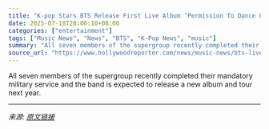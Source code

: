 ```yaml
---
title: "K-pop Stars BTS Release First Live Album ‘Permission To Dance On Stage’ (Exclusive Photo)"
date: 2025-07-18T20:06:10+08:00
categories: ["entertainment"]
tags: ["Music News", "News", "BTS", "K-Pop News", "music"]
summary: "All seven members of the supergroup recently completed their mandatory military service and the band is expected to release a new album and tour next year."
source_url: "https://www.hollywoodreporter.com/news/music-news/bts-live-album-permission-to-dance-on-stage-exclusive-photo-1236319848/"
---
```


All seven members of the supergroup recently completed their mandatory military service and the band is expected to release a new album and tour next year.

---

*来源: [原文链接](https://www.hollywoodreporter.com/news/music-news/bts-live-album-permission-to-dance-on-stage-exclusive-photo-1236319848/)*
